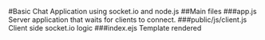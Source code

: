 #Basic Chat Application using socket.io and node.js
##Main files
###app.js
Server application that waits for clients to connect.
###public/js/client.js
Client side socket.io logic
###index.ejs
Template rendered
